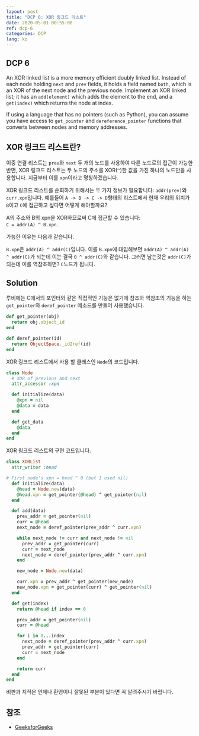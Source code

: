 ```yaml
---
layout: post
title: "DCP 6: XOR 링크드 리스트"
date: 2020-05-01 00:55:00
ref: dcp-6
categories: DCP
lang: ko
---
```


## **DCP 6**

An XOR linked list is a more memory efficient doubly linked list. Instead of each node holding `next` and `prev` fields, it holds a field named `both`, which is an XOR of the next node and the previous node. Implement an XOR linked list; it has an `add(element)` which adds the element to the end, and a `get(index)` which returns the node at index.

If using a language that has no pointers (such as Python), you can assume you have access to `get_pointer` and `dereference_pointer` functions that converts between nodes and memory addresses.

<div class="divider"></div>

## **XOR 링크드 리스트란?**
이중 연결 리스트는 `prev`와 `next` 두 개의 노드를 사용하여 다른 노드로의 접근이 가능한 반면,
XOR 링크드 리스트는 두 노드의 주소를 XOR(`^`)한 값을 가진 하나의 노드만을 사용합니다. 지금부터 이를
`xpn`이라고 명칭하겠습니다.

XOR 링크드 리스트를 순회하기 위해서는 두 가지 정보가 필요합니다: `addr(prev)`와 `curr.xpn`입니다.
예를들어 `A -> B -> C -> D`형태의 리스트에서 현재 우리의 위치가 `B`이고 `C`에 접근하고 싶다면 
어떻게 해야할까요?


A의 주소와 B의 xpn을 XOR하므로써 C에 접근할 수 있습니다:  
`C = addr(A) ^ B.xpn`.

가능한 이유는 다음과 같습니다.

`B.xpn`은 `addr(A) ^ addr(C)`입니다. 이를 `B.xpn`에 대입해보면
`addr(A) ^ addr(A) ^ addr(C)`가 되는데 이는 결국 `0 ^ addr(C)`와 같습니다. 그러면 남는것은 
`addr(C)`가 되는데 이를 역참조하면? `C`노드가 됩니다.

## **Solution**

루비에는 C에서의 포인터와 같은 직접적인 기능은 없기에 참조와 역참조의 기능을 하는 
`get_pointer`와 `deref_pointer` 메소드를 만들어 사용했습니다.

```rb
def get_pointer(obj)
  return obj.object_id
end

def deref_pointer(id)
  return ObjectSpace._id2ref(id)
end
```

XOR 링크드 리스트에서 사용 할 클래스인 `Node`의 코드입니다.
```rb
class Node
  # XOR of previous and next
  attr_accessor :xpn

  def initialize(data)
    @xpn = nil
    @data = data
  end

  def get_data
    @data
  end
end
```

XOR 링크드 리스트의 구현 코드입니다.
```rb
class XORList
  attr_writer :head

# First node's xpn = head ^ 0 (but I used nil)
  def initialize(data)
    @head = Node.new(data)
    @head.xpn = get_pointer(@head) ^ get_pointer(nil)
  end

  def add(data)
    prev_addr = get_pointer(nil)
    curr = @head
    next_node = deref_pointer(prev_addr ^ curr.xpn)

    while next_node != curr and next_node != nil
      prev_addr = get_pointer(curr)
      curr = next_node
      next_node = deref_pointer(prev_addr ^ curr.xpn)
    end

    new_node = Node.new(data)

    curr.xpn = prev_addr ^ get_pointer(new_node)
    new_node.xpn = get_pointer(curr) ^ get_pointer(nil)
  end

  def get(index)
    return @head if index == 0

    prev_addr = get_pointer(nil)
    curr = @head

    for i in 0...index
      next_node = deref_pointer(prev_addr ^ curr.xpn)
      prev_addr = get_pointer(curr)
      curr = next_node
    end

    return curr
  end
end
```

비판과 지적은 언제나 환영이니 잘못된 부분이 있다면 꼭 알려주시기 바랍니다.

## **참조**
- [GeeksforGeeks](https://www.geeksforgeeks.org/xor-linked-list-a-memory-efficient-doubly-linked-list-set-1/)
